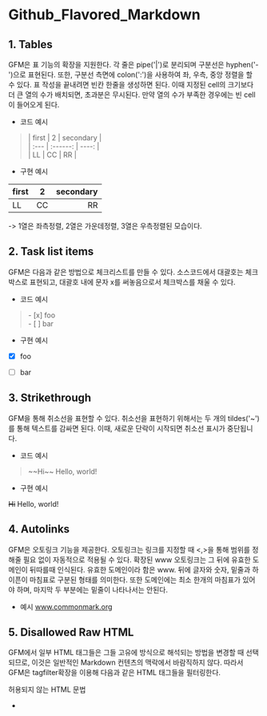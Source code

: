 # Github_Flavored_Markdown


## **1. Tables**

GFM은 표 기능의 확장을 지원한다. 각 줄은 pipe('|')로 분리되며 구분선은 hyphen('-')으로 표현된다. 또한, 구분선 측면에 colon(':')을 사용하여 좌, 우측, 중앙 정렬을 할 수 있다. 표 작성을 끝내려면 빈칸 한줄을 생성하면 된다. 이때 지정된 cell의 크기보다 더 큰 열의 수가 배치되면, 초과분은 무시된다. 만약 열의 수가 부족한 경우에는 빈 cell이 들어오게 된다.

- 코드 예시

> | first | 2 | secondary |  
 | :--- | :------: | ----: |  
 | LL | CC | RR |  

- 구현 예시

| first | 2 | secondary |
| :--- | :------: | ----: |
| LL | CC | RR |

-> 1열은 좌측정렬, 2열은 가운데정렬, 3열은 우측정렬된 모습이다.


## **2. Task list items**

GFM은 다음과 같은 방법으로 체크리스트를 만들 수 있다. 소스코드에서 대괄호는 체크박스로 표현되고, 대괄호 내에 문자 x를 써놓음으로서 체크박스를 채울 수 있다. 

- 코드 예시

> \- \[x] foo  
> \- \[ ] bar

- 구현 예시

- [x] foo
- [ ] bar


## **3. Strikethrough**

GFM을 통해 취소선을 표현할 수 있다. 취소선을 표현하기 위해서는 두 개의 tildes('~')를 통해 텍스트를 감싸면 된다. 이때, 새로운 단락이 시작되면 취소선 표시가 중단됩니다.

- 코드 예시

> \~\~Hi\~\~ Hello, world!

 
- 구현 예시

~~Hi~~ Hello, world!


## **4. Autolinks**

GFM은 오토링크 기능을 제공한다. 오토링크는 링크를 지정할 때 <,>을 통해 범위를 정해줄 필요 없이 자동적으로 적용될 수 있다. 확장된 www 오토링크는 그 뒤에 유효한 도메인이 뒤따를때 인식된다. 유효한 도메인이라 함은 www. 뒤에 글자와 숫자, 밑줄과 하이픈이 마침표로 구분된 형태를 의미한다. 또한 도메인에는 최소 한개의 마침표가 있어야 하며, 마지막 두 부분에는 밑줄이 나타나서는 안된다.

- 예시
www.commonmark.org


## **5. Disallowed Raw HTML**

GFM에서 일부 HTML 태그들은 그들 고유에 방식으로 해석되는 방법을 변경할 때 선택되므로, 이것은 일반적인 Markdown 컨텐츠의 맥락에서 바람직하지 않다. 따라서 GFM은 tagfilter확장을 이용해 다음과 같은 HTML 태그들을 필터링한다.

허용되지 않는 HTML 문법

- <title>
- <textarea>
- <style>
- <xmp>
- <iframe>
- <noembed>
- <noframes>
- <script>
- <plaintext>

 
